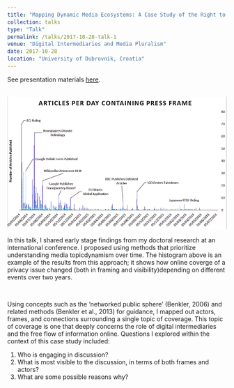 ```yaml
---
title: "Mapping Dynamic Media Ecosystems: A Case Study of the Right to be Forgotten"
collection: talks
type: "Talk"
permalink: /talks/2017-10-28-talk-1
venue: "Digital Intermediaries and Media Pluralism"
date: 2017-10-28
location: "University of Dubrovnik, Croatia"
---
```


See presentation materials [here](https://prezi.com/hntegzscwoui/?token=124430c3df339e881482a8dfd74e68bc101d23cefdce7f6ab8db18cdeca498a6).

<br/><img src='/images/press-frame-histogram.png'>

In this talk, I shared early stage findings from my doctoral research at an international conference. I proposed using methods that prioritize understanding media topicdynamism over time. The histogram above is an example of the results from this approach; it shows how online coverge of a privacy issue changed (both in framing and visibility)depending on different events over two years.

<br>

Using concepts such as the ‘networked public sphere’ (Benkler, 2006) and related methods (Benkler et al., 2013) for guidance, I mapped out actors, frames, and connections surrounding a single topic of coverage. This topic of coverage is one that deeply concerns the role of digital intermediaries and the free flow of information online. Questions I explored within the context of this case study included: 
1. Who is engaging in discussion? 
1. What is most visible to the discussion, in terms of both frames and actors? 
1. What are some possible reasons why?


